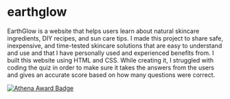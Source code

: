 # earthglow
EarthGlow is a website that helps users learn about natural skincare ingredients, DIY recipes, and sun care tips. I made this project to share safe, inexpensive, and time-tested skincare solutions that are easy to understand and use and that I have personally used and experienced benefits from. I built this website using HTML and CSS. While creating it, I struggled with coding the quiz in order to make sure it takes the answers from the users and gives an accurate score based on how many questions were correct.

[![Athena Award Badge](https://img.shields.io/endpoint?url=https%3A%2F%2Faward.athena.hackclub.com%2Fapi%2Fbadge)](https://award.athena.hackclub.com?utm_source=readme)
